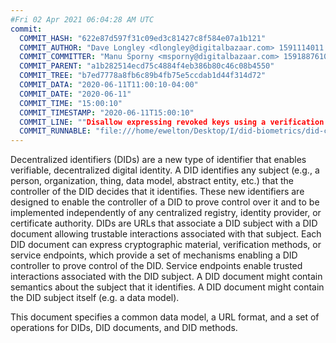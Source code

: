 ```yaml
---
#Fri 02 Apr 2021 06:04:28 AM UTC
commit:
  COMMIT_HASH: "622e87d597f31c09ed3c81427c8f584e07a1b121"
  COMMIT_AUTHOR: "Dave Longley <dlongley@digitalbazaar.com> 1591114011 -0400"
  COMMIT_COMMITTER: "Manu Sporny <msporny@digitalbazaar.com> 1591887610 -0400"
  COMMIT_PARENT: "a1b282514ecd75c4884f4eb386b80c46c08b4550"
  COMMIT_TREE: "b7ed7778a8fb6c89b4fb75e5ccdab1d44f314d72"
  COMMIT_DATA: "2020-06-11T11:00:10-04:00"
  COMMIT_DATE: "2020-06-11"
  COMMIT_TIME: "15:00:10"
  COMMIT_TIMESTAMP: "2020-06-11T15:00:10"
  COMMIT_LINE: ""Disallow expressing revoked keys using a verification relationship."
  COMMIT_RUNNABLE: "file:///home/ewelton/Desktop/I/did-biometrics/did-core-dataset/analysis/gitinfo/622e87d597f31c09ed3c81427c8f584e07a1b121/snapshot/index.html"
---
```


<section id="abstract">
<p>
<a>Decentralized identifiers</a> (DIDs) are a new type of identifier that
enables verifiable, decentralized digital identity. A <a>DID</a> identifies any
subject (e.g., a person, organization, thing, data model, abstract entity, etc.)
that the controller of the <a>DID</a> decides that it identifies. These new
identifiers are designed to enable the controller of a <a>DID</a> to prove
control over it and to be implemented independently of any centralized registry,
identity provider, or certificate authority. <a>DID</a>s are URLs that associate
a <a>DID subject</a> with a <a>DID document</a> allowing trustable interactions
associated with that subject. Each <a>DID document</a> can express cryptographic
material, verification methods, or <a>service endpoints</a>, which provide a set
of mechanisms enabling a <a>DID controller</a> to prove control of the
<a>DID</a>. <a>Service endpoints</a> enable trusted interactions associated with
the <a>DID subject</a>. A <a>DID document</a> might contain semantics about the
subject that it identifies. A <a>DID document</a> might contain the <a>DID
subject</a> itself (e.g. a data model).
    </p>
<p>
This document specifies a common data model, a URL format, and a set of
operations for <a>DIDs</a>, <a>DID documents</a>, and <a>DID methods</a>.
    </p>
</section>
